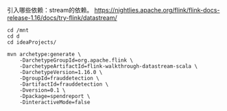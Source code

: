 引入哪些依赖：stream的依赖。
https://nightlies.apache.org/flink/flink-docs-release-1.16/docs/try-flink/datastream/

```
cd /mnt
cd d
cd ideaProjects/

mvn archetype:generate \
    -DarchetypeGroupId=org.apache.flink \
    -DarchetypeArtifactId=flink-walkthrough-datastream-scala \
    -DarchetypeVersion=1.16.0 \
    -DgroupId=frauddetection \
    -DartifactId=frauddetection \
    -Dversion=0.1 \
    -Dpackage=spendreport \
    -DinteractiveMode=false
```

